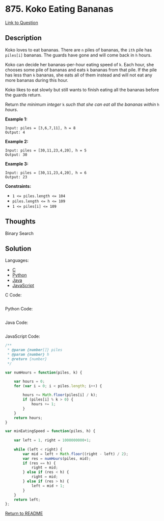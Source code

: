 # 875. Koko Eating Bananas

[Link to Question](https://leetcode.com/problems/koko-eating-bananas/description/)



## Description

Koko loves to eat bananas. There are `n` piles of bananas, the `ith` pile has `piles[i]` bananas. The guards have gone and will come back in `h` hours.

Koko can decide her bananas-per-hour eating speed of `k`. Each hour, she chooses some pile of bananas and eats `k` bananas from that pile. If the pile has less than `k` bananas, she eats all of them instead and will not eat any more bananas during this hour.

Koko likes to eat slowly but still wants to finish eating all the bananas before the guards return.

Return *the minimum integer* `k` *such that she can eat all the bananas within* `h` *hours*.

 

**Example 1:**

```
Input: piles = [3,6,7,11], h = 8
Output: 4
```

**Example 2:**

```
Input: piles = [30,11,23,4,20], h = 5
Output: 30
```

**Example 3:**

```
Input: piles = [30,11,23,4,20], h = 6
Output: 23
```

 

**Constraints:**

- `1 <= piles.length <= 104`
- `piles.length <= h <= 109`
- `1 <= piles[i] <= 109`



## Thoughts

Binary Search







## Solution

Languages:

- [C](#C)
- [Python](#python)
- [Java](#java)
- [JavaScript](#JavaScript)

<div id="C"></div>C Code:

```C

```

<div id="python"></div>Python Code:

```python

```

<div id="java"></div>Java Code:

```java

```

<div id="javascript"></div>JavaScript Code:

```javascript
/**
 * @param {number[]} piles
 * @param {number} h
 * @return {number}
 */

var numHours = function(piles, k) {

    var hours = 0;
    for (var i = 0; i < piles.length; i++) {
        
        hours += Math.floor(piles[i] / k);
        if (piles[i] % k > 0) {
            hours += 1;
        }
    }
    return hours;
}

var minEatingSpeed = function(piles, h) {
    
    var left = 1, right = 1000000000+1;
    
    while (left < right) {
        var mid = left + Math.floor((right - left) / 2);
        var res = numHours(piles, mid);
        if (res == h) {
            right = mid;
        } else if (res < h) {
            right = mid;
        } else if (res > h) {
            left = mid + 1;
        } 
    }
    return left;
};
```

[Return to README](./../README.md)
